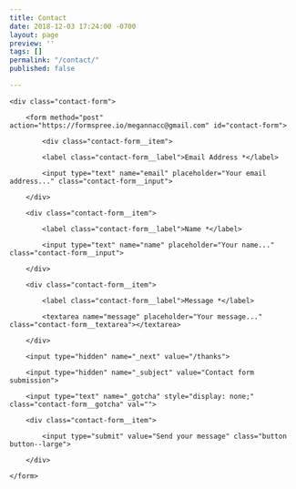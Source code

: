 ```yaml
---
title: Contact
date: 2018-12-03 17:24:00 -0700
layout: page
preview: ''
tags: []
permalink: "/contact/"
published: false

---
```

    <div class="contact-form">

    	<form method="post" action="https://formspree.io/megannacc@gmail.com" id="contact-form">

    		<div class="contact-form__item">

			<label class="contact-form__label">Email Address *</label>

			<input type="text" name="email" placeholder="Your email address..." class="contact-form__input">

		</div>

		<div class="contact-form__item">

			<label class="contact-form__label">Name *</label>

			<input type="text" name="name" placeholder="Your name..." class="contact-form__input">

		</div>

		<div class="contact-form__item">

			<label class="contact-form__label">Message *</label>

			<textarea name="message" placeholder="Your message..." class="contact-form__textarea"></textarea>

		</div>

		<input type="hidden" name="_next" value="/thanks">

		<input type="hidden" name="_subject" value="Contact form submission">

		<input type="text" name="_gotcha" style="display: none;" class="contact-form__gotcha" val="">

		<div class="contact-form__item">

			<input type="submit" value="Send your message" class="button button--large">

		</div>

	</form>

</div>